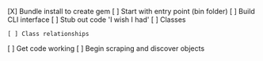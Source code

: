 [X] Bundle install to create gem
[ ] Start with entry point (bin folder)
[ ] Build CLI interface
[ ] Stub out code 'I wish I had'
[ ] Classes

    [ ] Class relationships

    
[ ] Get code working
[ ] Begin scraping and discover objects